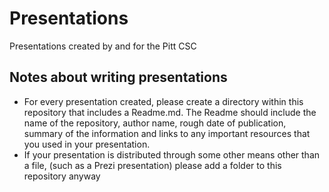 # Presentations

Presentations created by and for the Pitt CSC

## Notes about writing presentations

- For every presentation created, please create a directory within this
  repository that includes a Readme.md.  The Readme should include the name of
  the repository, author name, rough date of publication, summary of the
  information and links to any important resources that you used in your
  presentation.
- If your presentation is distributed through some other means other than a file,
  (such as a Prezi presentation) please add a folder to this repository anyway
